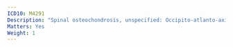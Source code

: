 ```yaml
---
ICD10: M4291
Description: "Spinal osteochondrosis, unspecified: Occipito-atlanto-axial region"
Matters: Yes
Weight: 1
---
```

